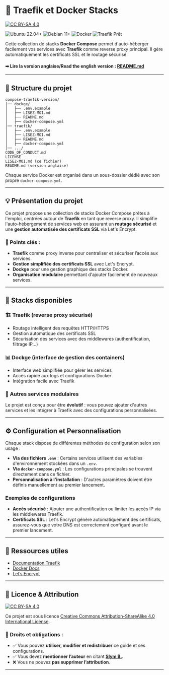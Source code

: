 # 📌 Traefik et Docker Stacks

[![CC BY-SA 4.0][cc-by-sa-shield]][cc-by-sa]

![Ubuntu 22.04+](https://img.shields.io/badge/Ubuntu-22.04%2B-orange?logo=ubuntu)
![Debian 11+](https://img.shields.io/badge/Debian-11%2B-blue?logo=debian)
![Docker](https://img.shields.io/badge/Docker-Compose-informational?logo=docker)
![Traefik Prêt](https://img.shields.io/badge/Traefik-Ready-blueviolet?logo=traefikproxy)


Cette collection de stacks **Docker Compose** permet d'auto-héberger facilement vos services avec **Traefik** comme reverse proxy principal. Il gère automatiquement les certificats SSL et le routage sécurisé.

#### ➡ **Lire la version anglaise/Read the english version :** [README.md](README.md)
---

## 📂 Structure du projet

```
compose-traefik-version/
│── dockge/
│   ├── .env.example
│   ├── LISEZ-MOI.md
│   ├── README.md
│   ├── docker-compose.yml
│── traefik/
│   ├── .env.example
│   ├── LISEZ-MOI.md
│   ├── README.md
│   ├── docker-compose.yml
│── .../
CODE_OF_CONDUCT.md
LICENSE
LISEZ-MOI.md (ce fichier)
README.md (version anglaise)
```

Chaque service Docker est organisé dans un sous-dossier dédié avec son propre `docker-compose.yml`.

---

## 💡 Présentation du projet

Ce projet propose une collection de stacks Docker Compose prêtes à l'emploi, centrées autour de **Traefik** en tant que reverse proxy. Il simplifie l'auto-hébergement de services web en assurant un **routage sécurisé** et une **gestion automatisée des certificats SSL** via Let's Encrypt.

### 🔹 Points clés :
- **Traefik** comme proxy inverse pour centraliser et sécuriser l’accès aux services.
- **Gestion simplifiée des certificats SSL** avec Let's Encrypt.
- **Dockge** pour une gestion graphique des stacks Docker.
- **Organisation modulaire** permettant d'ajouter facilement de nouveaux services.

---

## 🔧 Stacks disponibles

### 🏗 **Traefik** (reverse proxy sécurisé)
- Routage intelligent des requêtes HTTP/HTTPS
- Gestion automatique des certificats SSL
- Sécurisation des services avec des middlewares (authentification, filtrage IP...)

### 📊 **Dockge** (interface de gestion des containers)
- Interface web simplifiée pour gérer les services
- Accès rapide aux logs et configurations Docker
- Intégration facile avec Traefik

### 🔄 **Autres services modulaires**
Le projet est conçu pour être **évolutif** : vous pouvez ajouter d'autres services et les intégrer à Traefik avec des configurations personnalisées.

---

## ⚙️ Configuration et Personnalisation

Chaque stack dispose de différentes méthodes de configuration selon son usage :

- **Via des fichiers `.env`** : Certains services utilisent des variables d'environnement stockées dans un `.env`.
- **Via `docker-compose.yml`** : Les configurations principales se trouvent directement dans ce fichier.
- **Personnalisation à l'installation** : D'autres paramètres doivent être définis manuellement au premier lancement.

### Exemples de configurations
- **Accès sécurisé** : Ajouter une authentification ou limiter les accès IP via les middlewares Traefik.
- **Certificats SSL** : Let's Encrypt génère automatiquement des certificats, assurez-vous que votre DNS est correctement configuré avant le premier lancement.

---

## 📖 Ressources utiles

- [Documentation Traefik](https://doc.traefik.io/traefik/)
- [Docker Docs](https://docs.docker.com/)
- [Let’s Encrypt](https://letsencrypt.org/docs/)

---

## 📜 Licence & Attribution

[![CC BY-SA 4.0][cc-by-sa-image]][cc-by-sa]

Ce projet est sous licence [Creative Commons Attribution-ShareAlike 4.0 International License][cc-by-sa].

### 🔹 Droits et obligations :
- ✅ Vous pouvez **utiliser, modifier et redistribuer** ce guide et ses configurations.
- ✅ Vous devez **mentionner l’auteur** en citant **[Slym B.](https://github.com/slym-b)**.
- ❌ Vous ne pouvez **pas supprimer l’attribution**.

[cc-by-sa]: http://creativecommons.org/licenses/by-sa/4.0/
[cc-by-sa-image]: https://licensebuttons.net/l/by-sa/4.0/88x31.png
[cc-by-sa-shield]: https://img.shields.io/badge/License-CC%20BY--SA%204.0-lightgrey.svg

---
